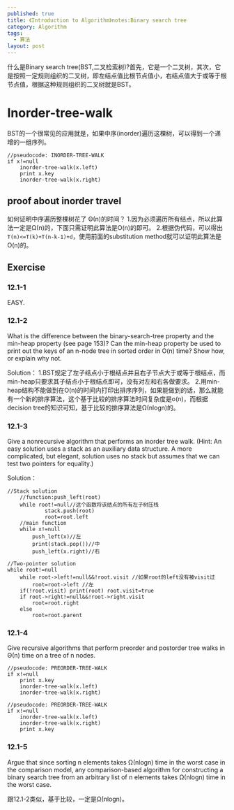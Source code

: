 ```yaml
---
published: true
title: 《Introduction to Algorithm》notes:Binary search tree
category: Algorithm
tags: 
  - 算法
layout: post
---
```


什么是Binary search tree(BST,二叉检索树)?首先，它是一个二叉树，其次，它是按照一定规则组织的二叉树，即左结点值比根节点值小，右结点值大于或等于根节点值，根据这种规则组织的二叉树就是BST。

# Inorder-tree-walk

BST的一个很常见的应用就是，如果中序(inorder)遍历这棵树，可以得到一个递增的一组序列。

	//pseudocode: INORDER-TREE-WALK
	if x!=null
		inorder-tree-walk(x.left)
		print x.key
		inorder-tree-walk(x.right)
		
## proof about inorder travel

如何证明中序遍历整棵树花了 Θ(n)的时间？
1.因为必须遍历所有结点，所以此算法一定是Ω(n)的，下面只需证明此算法是O(n)的即可。
2.根据伪代码，可以得出 `T(n)<=T(k)+T(n-k-1)+d`，使用前面的substitution method就可以证明此算法是O(n)的。

## Exercise

### 12.1-1 

EASY.

### 12.1-2

What is the difference between the binary-search-tree property and the min-heap property (see page 153)? Can the min-heap property be used to print out the keys
of an n-node tree in sorted order in O(n) time? Show how, or explain why not.

Solution：
1.BST规定了左子结点小于根结点并且右子节点大于或等于根结点，而min-heap只要求其子结点小于根结点即可，没有对左和右各做要求。
2.用min-heap结构不能做到在O(n)的时间内打印出排序序列，如果能做到的话，那么就能有一个新的排序算法，这个基于比较的排序算法时间复杂度是o(n)，而根据decision tree的知识可知，基于比较的排序算法是Ω(nlogn)的。

### 12.1-3

Give a nonrecursive algorithm that performs an inorder tree walk. (Hint: An easy solution uses a stack as an auxiliary data structure. A more complicated, but elegant, solution uses no stack but assumes that we can test two pointers for equality.)

Solution：

	//Stack solution
		//function:push_left(root)
		while root!=null//这个函数将该结点的所有左子树压栈
				stack.push(root)
				root=root.left
		//main function
		while x!=null
			push_left(x)//左
			print(stack.pop())//中
			push_left(x.right)//右

	//Two-pointer solution
	while root!=null
		while root->left!=null&&!root.visit //如果root的left没有被visit过
			root=root->left //左
		if(!root.visit) print(root) root.visit=true
		if root->right!=null&&!root->right.visit
			root=root.right
		else
			root=root.parent
			
### 12.1-4

Give recursive algorithms that perform preorder and postorder tree walks in Θ(n) time on a tree of n nodes.

	//pseudocode: PREORDER-TREE-WALK
	if x!=null
		print x.key
		inorder-tree-walk(x.left)		
		inorder-tree-walk(x.right)
		
	//pseudocode: PREORDER-TREE-WALK
	if x!=null		
		inorder-tree-walk(x.left)		
		inorder-tree-walk(x.right)
		print x.key
		
###  12.1-5

Argue that since sorting n elements takes Ω(nlogn) time in the worst case in
the comparison model, any comparison-based algorithm for constructing a binary
search tree from an arbitrary list of n elements takes Ω(nlogn) time in the worst
case.

跟12.1-2类似，基于比较，一定是Ω(nlogn)。

